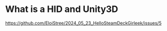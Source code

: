 # What is a HID and Unity3D

https://github.com/EloiStree/2024_05_23_HelloSteamDeckGirleek/issues/5
